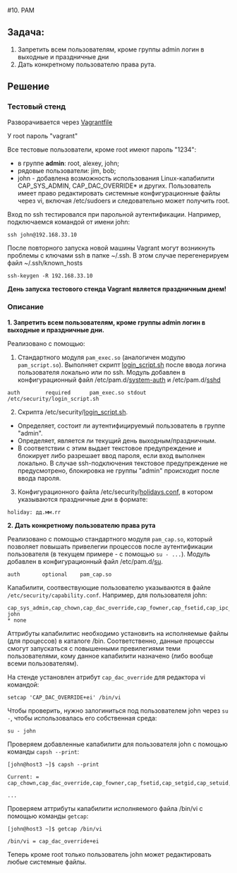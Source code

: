 #10. PAM
## Задача:

1. Запретить всем пользователям, кроме группы admin логин в выходные и праздничные дни
2. Дать конкретному пользователю права рута.

## Решение

### Тестовый стенд ###

Разворачивается через [Vagrantfile](Vagrantfile)

У root пароль "vagrant"

Все тестовые пользователи, кроме root имеют пароль "1234":
- в группе **admin**: root, alexey, john;
- рядовые пользователи: jim, bob;
- john - добавлена возможность использования Linux-капабилити CAP_SYS_ADMIN, CAP_DAC_OVERRIDE* и других. Пользователь имеет право редактировать системные конфигурационные файлы через vi, включая /etc/sudoers и следовательно может получить root.

Вход по ssh тестировался при парольной аутентификации. Например, подключаемся командой от имени john:

`ssh john@192.168.33.10`

После повторного запуска новой машины Vagrant могут возникнуть проблемы с ключами ssh в папке ~/.ssh. В этом случае перегенерируем файл ~/.ssh/known_hosts

`ssh-keygen -R 192.168.33.10`

**День запуска тестового стенда Vagrant является праздничным днем!**

### Описание ###

**1. Запретить всем пользователям, кроме группы admin логин в выходные и праздничные дни.**

Реализовано с помощью: 
1) Стандартного модуля `pam_exec.so` (аналогичен модулю `pam_script.so`). Выполняет скрипт [login_script.sh](login_script.sh) после ввода логина пользователя локально или по ssh.
Модуль добавлен в конфигурационный файл /etc/pam.d/[system-auth](system-auth) и /etc/pam.d/[sshd](sshd)

`auth        required      pam_exec.so stdout /etc/security/login_script.sh `

2) Скрипта /etc/security/[login_script.sh](login_script.sh).
- Определяет, состоит ли аутентифицируемый пользователь в группе "admin".
- Определяет, является ли текущий день выходным/праздничным.
- В соответствии с этим выдает текстовое предупреждение и блокирует либо разрешает ввод пароля, если вход выполнен локально. 
В случае ssh-подключения текстовое предупреждение не предусмотрено, блокировка не группы "admin" происходит после ввода пароля.

3) Конфигурационного файла /etc/security/[holidays.conf](holidays.conf), в котором указываются праздничные дни в формате:

`holiday: дд.мм.гг`


**2. Дать конкретному пользователю права рута**

Реализовано с помощью cтандартного модуля `pam_cap.so`, который позволяет повышать привелегии процессов после аутентификации пользователя (в текущем примере - с помощью `su - ...`). Модуль добавлен в конфигурационный файл /etc/pam.d/[su](su).

`auth		optional	pam_cap.so`

Капабилити, соотвествующие пользователю указываются в файле `/etc/security/capability.conf`. Например, для пользователя john: 

````
cap_sys_admin,cap_chown,cap_dac_override,cap_fowner,cap_fsetid,cap_ipc_lock,cap_net_admin,cap_setuid,cap_setgid john 
* none 
````

Аттрибуты капабилитис необходимо установить на исполняемые файлы (для процессов) в каталоге /bin. Соответственно, данные процессы смогут запускаться с повышенными превилегиями теми пользователями, кому данное капабилити назначено (либо вообще всеми пользователям). 

На стенде установлен атрибут `cap_dac_override` для редактора vi командой:

`setcap 'CAP_DAC_OVERRIDE+ei' /bin/vi`

Чтобы проверить, нужно залогиниться под пользователем john через `su -`, чтобы использовалась его собственная среда:

`su - john`

Проверяем добавленные капабилити для пользователя john с помощью команды `capsh --print`:

````
[john@host3 ~]$ capsh --print

Current: = cap_chown,cap_dac_override,cap_fowner,cap_fsetid,cap_setgid,cap_setuid,cap_net_admin,cap_ipc_lock,cap_sys_admin+i

...
````

Проверяем аттрибуты капабилити исполняемого файла /bin/vi с помощью команды `getcap`:

````
[john@host3 ~]$ getcap /bin/vi

/bin/vi = cap_dac_override+ei
````

Теперь кроме root только пользователь john может редактировать любые системные файлы.







